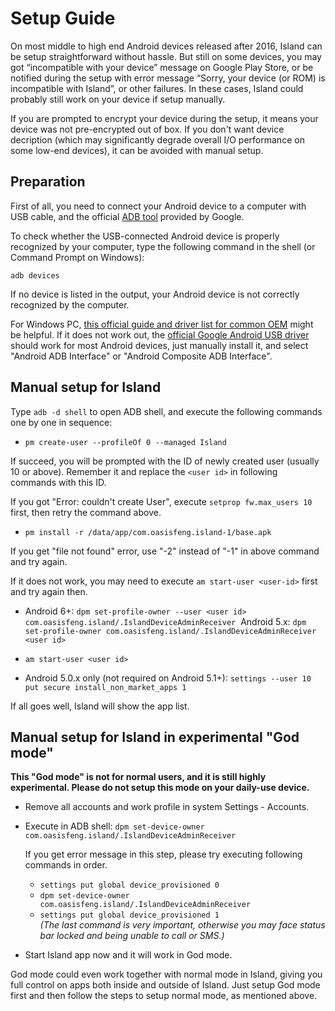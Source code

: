 Setup Guide
===========

On most middle to high end Android devices released after 2016, Island can be setup straightforward without hassle. But still on some devices, you may got “incompatible with your device” message on Google Play Store, or be notified during the setup with error message “Sorry, your device (or ROM) is incompatible with Island”, or other failures. In these cases, Island could probably still work on your device if setup manually.

If you are prompted to encrypt your device during the setup, it means your device was not pre-encrypted out of box. If you don't want device decription (which may significantly degrade overall I/O performance on some low-end devices), it can be avoided with manual setup.


Preparation
-----------
First of all, you need to connect your Android device to a computer with USB cable, and the official [ADB tool](https://developer.android.com/studio/releases/platform-tools.html) provided by Google.

To check whether the USB-connected Android device is properly recognized by your computer, type the following command in the shell (or Command Prompt on Windows):

`adb devices`

If no device is listed in the output, your Android device is not correctly recognized by the computer.

For Windows PC, [this official guide and driver list for common OEM](https://developer.android.com/studio/run/oem-usb.html) might be helpful. If it does not work out, the [official Google Android USB driver](http://dl.google.com/android/repository/usb_driver_r11-windows.zip) should work for most Android devices, just manually install it, and select "Android ADB Interface" or "Android Composite ADB Interface".


Manual setup for Island
-----------------------
Type `adb -d shell` to open ADB shell, and execute the following commands one by one in sequence:

- `pm create-user --profileOf 0 --managed Island`

If succeed, you will be prompted with the ID of newly created user (usually 10 or above). Remember it and replace the `<user id>` in following commands with this ID.

If you got "Error: couldn't create User", execute `setprop fw.max_users 10` first, then retry the command above.

- `pm install -r /data/app/com.oasisfeng.island-1/base.apk`

If you get "file not found" error, use "-2" instead of "-1" in above command and try again.

If it does not work, you may need to execute `am start-user <user-id>` first and try again then.

- Android 6+: `dpm set-profile-owner --user <user id> com.oasisfeng.island/.IslandDeviceAdminReceiver` 
Android 5.x: `dpm set-profile-owner com.oasisfeng.island/.IslandDeviceAdminReceiver <user id>`

- `am start-user <user id>`

- Android 5.0.x only (not required on Android 5.1+): `settings --user 10 put secure install_non_market_apps 1`

If all goes well, Island will show the app list.

Manual setup for Island in experimental "God mode"
--------------------------------------------------

**This "God mode" is not for normal users, and it is still highly experimental. Please do not setup this mode on your daily-use device.**

- Remove all accounts and work profile in system Settings - Accounts.

- Execute in ADB shell: `dpm set-device-owner com.oasisfeng.island/.IslandDeviceAdminReceiver`

  If you get error message in this step, please try executing following commands in order.  
  - `settings put global device_provisioned 0`  
  - `dpm set-device-owner com.oasisfeng.island/.IslandDeviceAdminReceiver`  
  - `settings put global device_provisioned 1`  
  *(The last command is very important, otherwise you may face status bar locked and being unable to call or SMS.)*

- Start Island app now and it will work in God mode.

God mode could even work together with normal mode in Island, giving you full control on apps both inside and outside of Island. Just setup God mode first and then follow the steps to setup normal mode, as mentioned above.

